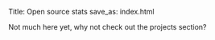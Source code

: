 Title: Open source stats
save_as: index.html

Not much here yet, why not check out the projects section?

